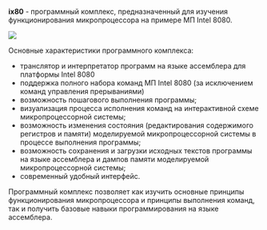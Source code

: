 **ix80** - программный комплекс, предназначенный для изучения функционирования микропроцессора на примере МП Intel 8080.

[![](http://dl.dropboxusercontent.com/u/836287/Dev/ix80/1.x/r85.png)](http://dl.dropboxusercontent.com/u/836287/Dev/ix80/1.x/r85.png?)

Основные характеристики программного комплекса:
  * транслятор и интерпретатор программ на языке ассемблера для платформы Intel 8080
  * поддержка полного набора команд МП Intel 8080 (за исключением команд управления прерываниями)
  * возможность пошагового выполнения программы;
  * визуализация процесса исполнения команд на интерактивной схеме микропроцессорной системы;
  * возможность изменения состояния (редактирования содержимого регистров и памяти) моделируемой микропроцессорной системы в процессе выполнения программы;
  * возможность сохранения и загрузки исходных текстов программы на языке ассемблера и дампов памяти моделируемой микропроцессорной системы;
  * современный удобный интерфейс.

Программный комплекс позволяет как изучить основные принципы функционирования микропроцессора и принципы выполнения команд, так и получить базовые навыки программирования на языке ассемблера.